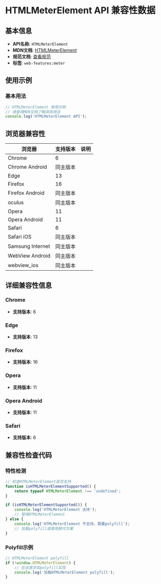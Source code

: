 # HTMLMeterElement API 兼容性数据

## 基本信息

- **API名称**: `HTMLMeterElement`
- **MDN文档**: [HTMLMeterElement](https://developer.mozilla.org/docs/Web/API/HTMLMeterElement)
- **规范文档**: [查看规范](https://html.spec.whatwg.org/multipage/form-elements.html#htmlmeterelement)
- **标签**: `web-features:meter`

## 使用示例

### 基本用法

```javascript
// HTMLMeterElement 使用示例
// 请查阅MDN文档了解具体用法
console.log('HTMLMeterElement API');
```

## 浏览器兼容性

| 浏览器 | 支持版本 | 说明 |
|--------|----------|------|
| Chrome | 6 |  |
| Chrome Android | 同主版本 |  |
| Edge | 13 |  |
| Firefox | 16 |  |
| Firefox Android | 同主版本 |  |
| oculus | 同主版本 |  |
| Opera | 11 |  |
| Opera Android | 11 |  |
| Safari | 6 |  |
| Safari iOS | 同主版本 |  |
| Samsung Internet | 同主版本 |  |
| WebView Android | 同主版本 |  |
| webview_ios | 同主版本 |  |

## 详细兼容性信息

### Chrome

- **支持版本**: 6

### Edge

- **支持版本**: 13

### Firefox

- **支持版本**: 16

### Opera

- **支持版本**: 11

### Opera Android

- **支持版本**: 11

### Safari

- **支持版本**: 6

## 兼容性检查代码

### 特性检测

```javascript
// 检查HTMLMeterElement是否支持
function isHTMLMeterElementSupported() {
    return typeof HTMLMeterElement !== 'undefined';
}

if (isHTMLMeterElementSupported()) {
    console.log('HTMLMeterElement 支持');
    // 使用HTMLMeterElement
} else {
    console.log('HTMLMeterElement 不支持，需要polyfill');
    // 加载polyfill或使用替代方案
}
```

### Polyfill示例

```javascript
// HTMLMeterElement polyfill
if (!window.HTMLMeterElement) {
    // 在这里添加polyfill实现
    console.log('加载HTMLMeterElement polyfill');
}
```

